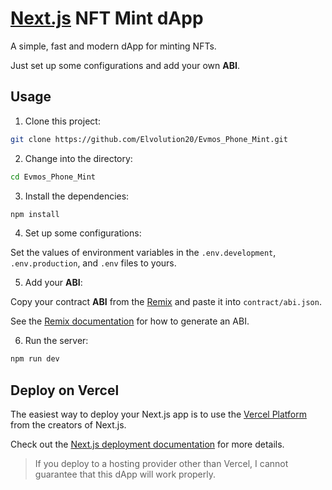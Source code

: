 # [Next.js](https://nextjs.org/) NFT Mint dApp

A simple, fast and modern dApp for minting NFTs.

Just set up some configurations and add your own **ABI**.


## Usage

1. Clone this project:

```sh
git clone https://github.com/Elvolution20/Evmos_Phone_Mint.git
```

2. Change into the directory:

```sh
cd Evmos_Phone_Mint
```

3. Install the dependencies:

```sh
npm install
```

4. Set up some configurations:

Set the values of environment variables in the `.env.development`, `.env.production`, and `.env` files to yours.

5. Add your **ABI**:

Copy your contract **ABI** from the [Remix](https://remix.ethereum.org/) and paste it into `contract/abi.json`.

See the [Remix documentation](https://remix-ide.readthedocs.io/en/latest/run.html) for how to generate an ABI.

6. Run the server:

```sh
npm run dev
```

## Deploy on Vercel

The easiest way to deploy your Next.js app is to use the [Vercel Platform](https://vercel.com/new?utm_medium=default-template&filter=next.js&utm_source=create-next-app&utm_campaign=create-next-app-readme) from the creators of Next.js.

Check out the [Next.js deployment documentation](https://nextjs.org/docs/deployment) for more details.

> If you deploy to a hosting provider other than Vercel, I cannot guarantee that this dApp will work properly.

